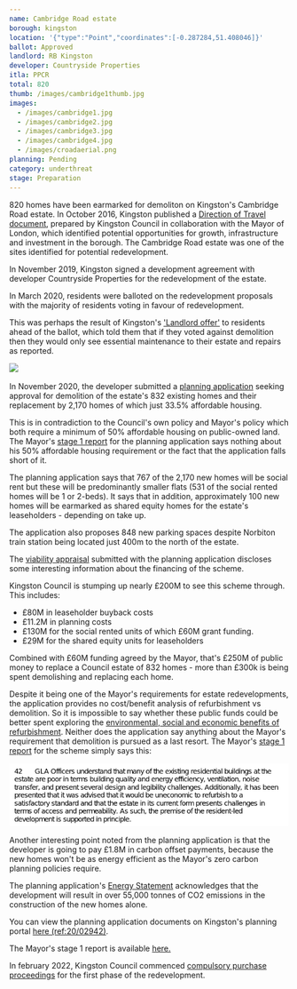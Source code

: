 ```yaml
---
name: Cambridge Road estate
borough: kingston
location: '{"type":"Point","coordinates":[-0.287284,51.408046]}'
ballot: Approved
landlord: RB Kingston
developer: Countryside Properties
itla: PPCR
total: 820
thumb: /images/cambridge1thumb.jpg
images:
  - /images/cambridge1.jpg
  - /images/cambridge2.jpg
  - /images/cambridge3.jpg
  - /images/cambridge4.jpg
  - /images/croadaerial.png
planning: Pending
category: underthreat
stage: Preparation
---
```

820 homes have been earmarked for demoliton on Kingston's Cambridge Road estate. 
In October 2016, Kingston published a [Direction of Travel document](https://www.kingston.gov.uk/downloads/download/611/direction_of_travel_for_kingston), prepared by Kingston Council in collaboration with the Mayor of London, which identified potential opportunities for growth, infrastructure and investment in the borough. The Cambridge Road estate was one of the sites identified for potential redevelopment.

In November 2019, Kingston signed a development agreement with developer Countryside Properties for the redevelopment of the estate.

In March 2020, residents were balloted on the redevelopment proposals with the majority of residents voting in favour of redevelopment.

This was perhaps the result of Kingston's ['Landlord offer'](/images/cambridgeroadoffer.pdf) to residents ahead of the ballot, which told them that if they voted against demolition then they would only see essential maintenance to their estate and repairs as reported. 

<img src="/images/cambridgeroadoffer.png" class="img-fluid rounded img-thumbnail">

In November 2020, the developer submitted a [planning application](https://publicaccess.kingston.gov.uk/online-applications/applicationDetails.do?activeTab=documents&keyVal=QK385KNH00H00) seeking approval for demolition of the estate's 832 existing homes and their replacement by 2,170 homes of which just 33.5% affordable housing.

This is in contradiction to the Council's own policy and Mayor's policy which both require a minimum of 50% affordable housing on public-owned land. The Mayor's [stage 1 report](https://gla.force.com/pr/s/planning-application/a0i4J000002UOhyQAG/20206860?tabset-c2f3b=2) for the planning application says nothing about his 50% affordable housing requirement or the fact that the application falls short of it.

The planning application says that 767 of the 2,170 new homes will be social rent but these will be predominantly smaller flats (531 of the social rented homes will be 1 or 2-beds). It says that in addition, approximately 100 new homes will be earmarked as shared equity homes for the estate's leaseholders - depending on take up.

The application also proposes 848 new parking spaces despite Norbiton train station being located just 400m to the north of the estate.

The [viability appraisal](https://publicaccess.kingston.gov.uk/online-applications/files/B700018DECE543EDE307FE31F2767E57/pdf/20_02942_FUL-FINANCIAL_VIABILITY_APPRAISAL_-DEC._2020-4589185.pdf) submitted with the planning application discloses some interesting information about the financing of the scheme.

Kingston Council is stumping up nearly £200M to see this scheme through. This includes:

* £80M in leaseholder buyback costs
* £11.2M in planning costs
* £130M for the social rented units of which £60M grant funding.
* £29M for the shared equity units for leaseholders

Combined with £60M funding agreed by the Mayor, that's £250M of public money to replace a Council estate of 832 homes - more than £300k is being spent demolishing and replacing each home.

Despite it being one of the Mayor's requirements for estate redevelopments, the application provides no cost/benefit analysis of refurbishment vs demolition. So it is impossible to say whether these public funds could be better spent exploring the [environmental, social and economic benefits of refurbishment](http://estatewatch.london/refurbishment). Neither does the application say anything about the Mayor's requirement that demolition is pursued as a last resort. The Mayor's [stage 1 report](https://gla.force.com/pr/s/planning-application/a0i4J000002UOhyQAG/20206860?tabset-c2f3b=2) for the scheme simply says this:

![](/images/screenshot-2021-08-26-at-18-07-29-pdu-case-report-xxxx-yy-date-gla-6860-stage-1-report-28-02-21-pdf.png)

Another interesting point noted from the planning application is that the developer is going to pay £1.8M in carbon offset payments, because the new homes won't be as energy efficient as the Mayor's zero carbon planning policies require.

The planning application's [Energy Statement](https://publicaccess.kingston.gov.uk/online-applications/files/7E2224EA3ACA29219051C7CA067126FF/pdf/20_02942_FUL-CRE_-_ENERGY_STATEMENT_PART_1-4584307.pdf) acknowledges that the development will result in over 55,000 tonnes of CO2 emissions in the construction of the new homes alone.

You can view the planning application documents on Kingston's planning portal [here (ref:20/02942)](https://publicaccess.kingston.gov.uk/online-applications/applicationDetails.do?activeTab=documents&keyVal=QK385KNH00H00).

The Mayor's stage 1 report is available [here.](https://gla.force.com/pr/s/planning-application/a0i4J000002UOhyQAG/20206860?tabset-c2f3b=2)

In february 2022, Kingston Council commenced [compulsory purchase proceedings](https://www.surreycomet.co.uk/announcements/public_notices/download/202388/) for the first phase of the redevelopment.